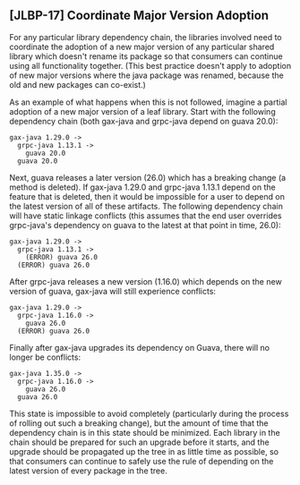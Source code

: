 [JLBP-17] Coordinate Major Version Adoption
-------------------------------------------

For any particular library dependency chain, the libraries involved need to
coordinate the adoption of a new major version of any particular shared library
which doesn't rename its package so that consumers can continue using all
functionality together. (This best practice doesn't apply to adoption of new
major versions where the java package was renamed, because the old and new
packages can co-exist.)

As an example of what happens when this is not followed, imagine a partial
adoption of a new major version of a leaf library. Start with the following
dependency chain (both gax-java and grpc-java depend on guava 20.0):

```
gax-java 1.29.0 ->
  grpc-java 1.13.1 ->
    guava 20.0
  guava 20.0
```

Next, guava releases a later version (26.0) which has a breaking change (a
method is deleted). If gax-java 1.29.0 and grpc-java 1.13.1 depend on the
feature that is deleted, then it would be impossible for a user to depend on the
latest version of all of these artifacts. The following dependency chain will
have static linkage conflicts (this assumes that the end user overrides
grpc-java's dependency on guava to the latest at that point in time, 26.0):

```
gax-java 1.29.0 ->
  grpc-java 1.13.1 ->
    (ERROR) guava 26.0
  (ERROR) guava 26.0
```

After grpc-java releases a new version (1.16.0) which depends on the new version
of guava, gax-java will still experience conflicts:

```
gax-java 1.29.0 ->
  grpc-java 1.16.0 ->
    guava 26.0
  (ERROR) guava 26.0
```

Finally after gax-java upgrades its dependency on Guava, there will no longer be
conflicts:

```
gax-java 1.35.0 ->
  grpc-java 1.16.0 ->
    guava 26.0
  guava 26.0
```

This state is impossible to avoid completely (particularly during the process of
rolling out such a breaking change), but the amount of time that the dependency
chain is in this state should be minimized. Each library in the chain should be
prepared for such an upgrade before it starts, and the upgrade should be
propagated up the tree in as little time as possible, so that consumers can
continue to safely use the rule of depending on the latest version of every
package in the tree.
